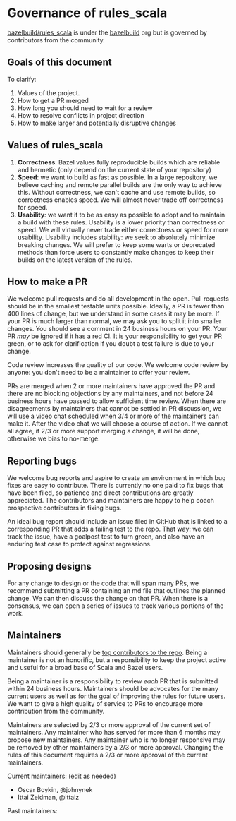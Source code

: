 # Governance of rules_scala

[bazelbuild/rules_scala](https://github.com/bazelbuild/rules_scala) is under the [bazelbuild](https://github.com/bazelbuild) org
but is governed by contributors from the community.

## Goals of this document

To clarify:

1. Values of the project.
2. How to get a PR merged
3. How long you should need to wait for a review
4. How to resolve conflicts in project direction
5. How to make larger and potentially disruptive changes

## Values of rules_scala

1. **Correctness**: Bazel values fully reproducible builds which are reliable and hermetic (only depend on the current state of your repository)
2. **Speed**: we want to build as fast as possible. In a large repository, we believe caching and remote parallel builds are the only way to achieve this. Without correctness, we can't cache and use remote builds, so correctness enables speed. We will almost never trade off correctness for speed.
3. **Usability**: we want it to be as easy as possible to adopt and to maintain a build with these rules. Usability is a lower priority than correctness or speed. We will virtually never trade either correctness or speed for more usability. Usability includes stability: we seek to absolutely minimize breaking changes. We will prefer to keep some warts or deprecated methods than force users to constantly make changes to keep their builds on the latest version of the rules.

## How to make a PR

We welcome pull requests and do all development in the open. Pull requests
should be in the smallest testable units possible. Ideally, a PR is fewer than 400 lines of
change, but we understand in some cases it may be more. If your PR is much larger than normal, we
may ask you to split it into smaller changes. You should see a comment
in 24 business hours on your PR. Your PR *may* be ignored if it has a red CI. It
is your responsibility to get your PR green, or to ask for clarification if you
doubt a test failure is due to your change.

Code review increases the quality of our code.  We welcome code review by anyone:
you don't need to be a maintainer to offer your review.

PRs are merged when 2 or more maintainers have approved the PR and there are no
blocking objections by any maintainers, and not before 24 business hours have
passed to allow sufficient time review. When there are disagreements by
maintainers that cannot be settled in PR discussion, we will use a video chat
scheduled when 3/4 or more of the maintainers can make it. After the video chat we
will choose a course of action. If we cannot all agree, if 2/3 or more support
merging a change, it will be done, otherwise we bias to no-merge.

## Reporting bugs

We welcome bug reports and aspire to create an environment in which bug fixes are easy to contribute.
There is currently no one paid to fix bugs that have been filed, so patience
and direct contributions are greatly appreciated. The contributors and maintainers
are happy to help coach prospective contributors in fixing bugs.

An ideal bug report should include an issue filed in GitHub that is linked to a
corresponding PR that adds a failing test to the repo. That way: we can track the issue,
have a goalpost test to turn green, and also have an enduring test case to
protect against regressions.

## Proposing designs

For any change to design or the code that will span many PRs, we recommend
submitting a PR containing an md file that outlines the planned change. We can
then discuss the change on that PR. When there is a consensus, we can open a
series of issues to track various portions of the work.

## Maintainers

Maintainers should generally be [top contributors to the repo](https://github.com/bazelbuild/rules_scala/graphs/contributors).
Being a maintainer is not an honorific, but a responsibility to keep the project
active and useful for a broad base of Scala and Bazel users.

Being a maintainer is a responsibility to review *each* PR that is submitted
within 24 business hours. Maintainers should be advocates for the many current
users as well as for the goal of improving the rules for future users. We want
to give a high quality of service to PRs to encourage more contribution from the
community.

Maintainers are selected by 2/3 or more approval of the current set of
maintainers. Any maintainer who has served for more than 6 months
may propose new maintainers. Any maintainer who is no longer responsive may
be removed by other maintainers by a 2/3 or more approval. Changing the rules
of this document requires a 2/3 or more approval of the current maintainers.

Current maintainers: (edit as needed)
* Oscar Boykin, @johnynek
* Ittai Zeidman, @ittaiz

Past maintainers:
